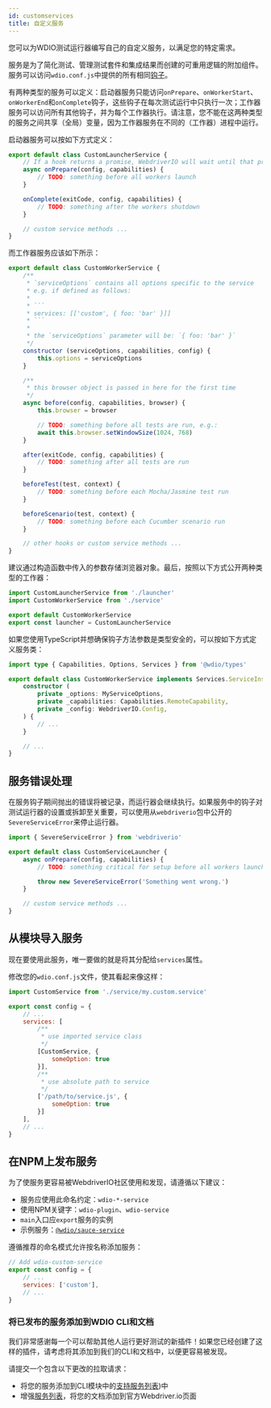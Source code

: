 ```yaml
---
id: customservices
title: 自定义服务
---
```


您可以为WDIO测试运行器编写自己的自定义服务，以满足您的特定需求。

服务是为了简化测试、管理测试套件和集成结果而创建的可重用逻辑的附加组件。服务可以访问`wdio.conf.js`中提供的所有相同[钩子](/docs/configurationfile)。

有两种类型的服务可以定义：启动器服务只能访问`onPrepare`、`onWorkerStart`、`onWorkerEnd`和`onComplete`钩子，这些钩子在每次测试运行中只执行一次；工作器服务可以访问所有其他钩子，并为每个工作器执行。请注意，您不能在这两种类型的服务之间共享（全局）变量，因为工作器服务在不同的（工作器）进程中运行。

启动器服务可以按如下方式定义：

```js
export default class CustomLauncherService {
    // If a hook returns a promise, WebdriverIO will wait until that promise is resolved to continue.
    async onPrepare(config, capabilities) {
        // TODO: something before all workers launch
    }

    onComplete(exitCode, config, capabilities) {
        // TODO: something after the workers shutdown
    }

    // custom service methods ...
}
```

而工作器服务应该如下所示：

```js
export default class CustomWorkerService {
    /**
     * `serviceOptions` contains all options specific to the service
     * e.g. if defined as follows:
     *
     * ```
     * services: [['custom', { foo: 'bar' }]]
     * ```
     *
     * the `serviceOptions` parameter will be: `{ foo: 'bar' }`
     */
    constructor (serviceOptions, capabilities, config) {
        this.options = serviceOptions
    }

    /**
     * this browser object is passed in here for the first time
     */
    async before(config, capabilities, browser) {
        this.browser = browser

        // TODO: something before all tests are run, e.g.:
        await this.browser.setWindowSize(1024, 768)
    }

    after(exitCode, config, capabilities) {
        // TODO: something after all tests are run
    }

    beforeTest(test, context) {
        // TODO: something before each Mocha/Jasmine test run
    }

    beforeScenario(test, context) {
        // TODO: something before each Cucumber scenario run
    }

    // other hooks or custom service methods ...
}
```

建议通过构造函数中传入的参数存储浏览器对象。最后，按照以下方式公开两种类型的工作器：

```js
import CustomLauncherService from './launcher'
import CustomWorkerService from './service'

export default CustomWorkerService
export const launcher = CustomLauncherService
```

如果您使用TypeScript并想确保钩子方法参数是类型安全的，可以按如下方式定义服务类：

```ts
import type { Capabilities, Options, Services } from '@wdio/types'

export default class CustomWorkerService implements Services.ServiceInstance {
    constructor (
        private _options: MyServiceOptions,
        private _capabilities: Capabilities.RemoteCapability,
        private _config: WebdriverIO.Config,
    ) {
        // ...
    }

    // ...
}
```

## 服务错误处理

在服务钩子期间抛出的错误将被记录，而运行器会继续执行。如果服务中的钩子对测试运行器的设置或拆卸至关重要，可以使用从`webdriverio`包中公开的`SevereServiceError`来停止运行器。

```js
import { SevereServiceError } from 'webdriverio'

export default class CustomServiceLauncher {
    async onPrepare(config, capabilities) {
        // TODO: something critical for setup before all workers launch

        throw new SevereServiceError('Something went wrong.')
    }

    // custom service methods ...
}
```

## 从模块导入服务

现在要使用此服务，唯一要做的就是将其分配给`services`属性。

修改您的`wdio.conf.js`文件，使其看起来像这样：

```js
import CustomService from './service/my.custom.service'

export const config = {
    // ...
    services: [
        /**
         * use imported service class
         */
        [CustomService, {
            someOption: true
        }],
        /**
         * use absolute path to service
         */
        ['/path/to/service.js', {
            someOption: true
        }]
    ],
    // ...
}
```

## 在NPM上发布服务

为了使服务更容易被WebdriverIO社区使用和发现，请遵循以下建议：

* 服务应使用此命名约定：`wdio-*-service`
* 使用NPM关键字：`wdio-plugin`、`wdio-service`
* `main`入口应`export`服务的实例
* 示例服务：[`@wdio/sauce-service`](https://github.com/webdriverio/webdriverio/tree/main/packages/wdio-sauce-service)

遵循推荐的命名模式允许按名称添加服务：

```js
// Add wdio-custom-service
export const config = {
    // ...
    services: ['custom'],
    // ...
}
```

### 将已发布的服务添加到WDIO CLI和文档

我们非常感谢每一个可以帮助其他人运行更好测试的新插件！如果您已经创建了这样的插件，请考虑将其添加到我们的CLI和文档中，以便更容易被发现。

请提交一个包含以下更改的拉取请求：

- 将您的服务添加到CLI模块中的[支持服务列表](https://github.com/webdriverio/webdriverio/blob/main/packages/wdio-cli/src/constants.ts#L92-L128))中
- 增强[服务列表](https://github.com/webdriverio/webdriverio/blob/main/scripts/docs-generation/3rd-party/services.json)，将您的文档添加到官方Webdriver.io页面